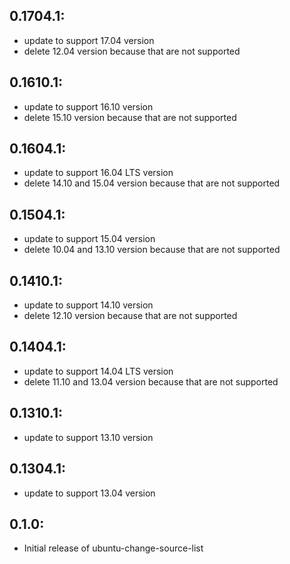 ## 0.1704.1:

* update to support 17.04 version
* delete 12.04 version because that are not supported

## 0.1610.1:

* update to support 16.10 version
* delete 15.10 version because that are not supported

## 0.1604.1:

* update to support 16.04 LTS version
* delete 14.10 and 15.04 version because that are not supported

## 0.1504.1:

* update to support 15.04 version
* delete 10.04 and 13.10 version because that are not supported

## 0.1410.1:

* update to support 14.10 version
* delete 12.10 version because that are not supported

## 0.1404.1:

* update to support 14.04 LTS version
* delete 11.10 and 13.04 version because that are not supported

## 0.1310.1:

* update to support 13.10 version

## 0.1304.1:

* update to support 13.04 version


## 0.1.0:

* Initial release of ubuntu-change-source-list
